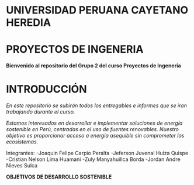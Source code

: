 # **UNIVERSIDAD PERUANA CAYETANO HEREDIA**
# **PROYECTOS DE INGENERIA**

**Bienvenido al repositorio del Grupo 2 del curso Proyectos de Ingeneria**
# **INTRODUCCIÓN**
*En este repositorio se subirán todos los entregables e informes que se iran trabajando durante el curso.*

*Estamos interesados en desarrollar e implementar soluciones de energía sostenible en Perú, centradas en el uso de fuentes renovables. Nuestro objetivo es proporcionar acceso a energía asequible sin comprometer los ecosistemas.*

Integrantes:
-Joaquin Felipe Carpio Peralta
-Jeferson Juvenal Huiza Quispe
-Cristian Nelson Lima Huamani
-Zuly Manyahuillca Borda
-Jordan Andre Nieves Sulca 

**OBJETIVOS DE DESARROLLO SOSTENIBLE**


